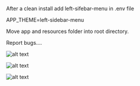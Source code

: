 After a clean install add left-sifebar-menu in .env file

APP_THEME=left-sidebar-menu

Move app and resources folder into root directory. 

Report bugs....

![alt text](https://github.com/Abe-Telo/BookStack/tree/SideBarMenu-v1.0.0-1/themes/left-sidebar-menu/Shelfs.png?raw=true)

![alt text](https://github.com/Abe-Telo/BookStack/tree/SideBarMenu-v1.0.0-1/themes/left-sidebar-menu/books.png?raw=true)

![alt text](https://github.com/Abe-Telo/BookStack/tree/SideBarMenu-v1.0.0-1/themes/left-sidebar-menu/categories.png?raw=true)
